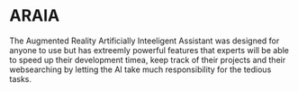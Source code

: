# ARAIA

The Augmented Reality Artificially Inteeligent Assistant was designed for anyone to use but has extreemly powerful features that experts will be able to speed up their development timea, keep track of their projects and their websearching by letting the AI take much responsibility for the tedious tasks.

